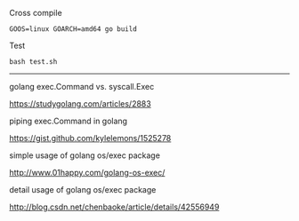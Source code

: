 Cross compile

```
GOOS=linux GOARCH=amd64 go build
```

Test

```
bash test.sh
```

---

golang exec.Command vs. syscall.Exec

https://studygolang.com/articles/2883

piping exec.Command in golang

https://gist.github.com/kylelemons/1525278

simple usage of golang os/exec package

http://www.01happy.com/golang-os-exec/

detail usage of golang os/exec package

http://blog.csdn.net/chenbaoke/article/details/42556949
